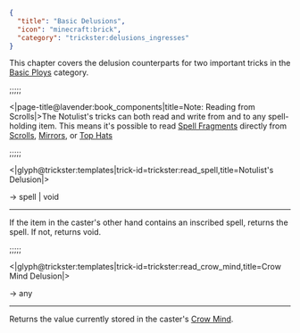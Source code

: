 ```json
{
  "title": "Basic Delusions",
  "icon": "minecraft:brick",
  "category": "trickster:delusions_ingresses"
}
```

This chapter covers the delusion counterparts for two important tricks in the [Basic Ploys](trickster:ploys/basic) category.

;;;;;

<|page-title@lavender:book_components|title=Note: Reading from Scrolls|>The Notulist's tricks can both read and write 
from and to any spell-holding item. This means it's possible to read [Spell Fragments](^trickster:distortions/functions) 
directly from [Scrolls](^trickster:basics/scroll_and_quill), [Mirrors](^trickster:basics/mirror_of_evaluation), or [Top Hats](^trickster:basics/top_hat)

;;;;;

<|glyph@trickster:templates|trick-id=trickster:read_spell,title=Notulist's Delusion|>

-> spell | void

---

If the item in the caster's other hand contains an inscribed spell, returns the spell.
If not, returns void.

;;;;;

<|glyph@trickster:templates|trick-id=trickster:read_crow_mind,title=Crow Mind Delusion|>

-> any

---

Returns the value currently stored in the caster's [Crow Mind](^trickster:ploys/basic).

